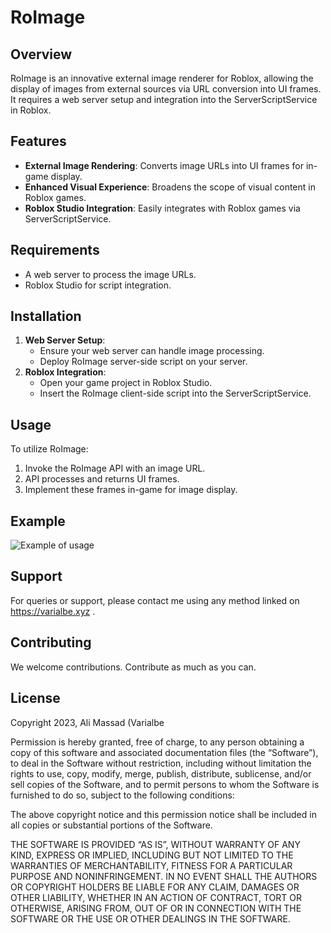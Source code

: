 # RoImage

## Overview
RoImage is an innovative external image renderer for Roblox, allowing the display of images from external sources via URL conversion into UI frames. It requires a web server setup and integration into the ServerScriptService in Roblox.

## Features
- **External Image Rendering**: Converts image URLs into UI frames for in-game display.
- **Enhanced Visual Experience**: Broadens the scope of visual content in Roblox games.
- **Roblox Studio Integration**: Easily integrates with Roblox games via ServerScriptService.

## Requirements
- A web server to process the image URLs.
- Roblox Studio for script integration.

## Installation
1. **Web Server Setup**:
   - Ensure your web server can handle image processing.
   - Deploy RoImage server-side script on your server.
2. **Roblox Integration**:
   - Open your game project in Roblox Studio.
   - Insert the RoImage client-side script into the ServerScriptService.

## Usage
To utilize RoImage:
1. Invoke the RoImage API with an image URL.
2. API processes and returns UI frames.
3. Implement these frames in-game for image display.

## Example
![Example of usage](https://i.imgur.com/kizWq4s.png)

## Support
For queries or support, please contact me using any method linked on https://varialbe.xyz .

## Contributing
We welcome contributions. Contribute as much as you can.

## License

Copyright 2023, Ali Massad (Varialbe

Permission is hereby granted, free of charge, to any person obtaining a copy of this software and associated documentation files (the “Software”), to deal in the Software without restriction, including without limitation the rights to use, copy, modify, merge, publish, distribute, sublicense, and/or sell copies of the Software, and to permit persons to whom the Software is furnished to do so, subject to the following conditions:

The above copyright notice and this permission notice shall be included in all copies or substantial portions of the Software.

THE SOFTWARE IS PROVIDED “AS IS”, WITHOUT WARRANTY OF ANY KIND, EXPRESS OR IMPLIED, INCLUDING BUT NOT LIMITED TO THE WARRANTIES OF MERCHANTABILITY, FITNESS FOR A PARTICULAR PURPOSE AND NONINFRINGEMENT. IN NO EVENT SHALL THE AUTHORS OR COPYRIGHT HOLDERS BE LIABLE FOR ANY CLAIM, DAMAGES OR OTHER LIABILITY, WHETHER IN AN ACTION OF CONTRACT, TORT OR OTHERWISE, ARISING FROM, OUT OF OR IN CONNECTION WITH THE SOFTWARE OR THE USE OR OTHER DEALINGS IN THE SOFTWARE.
